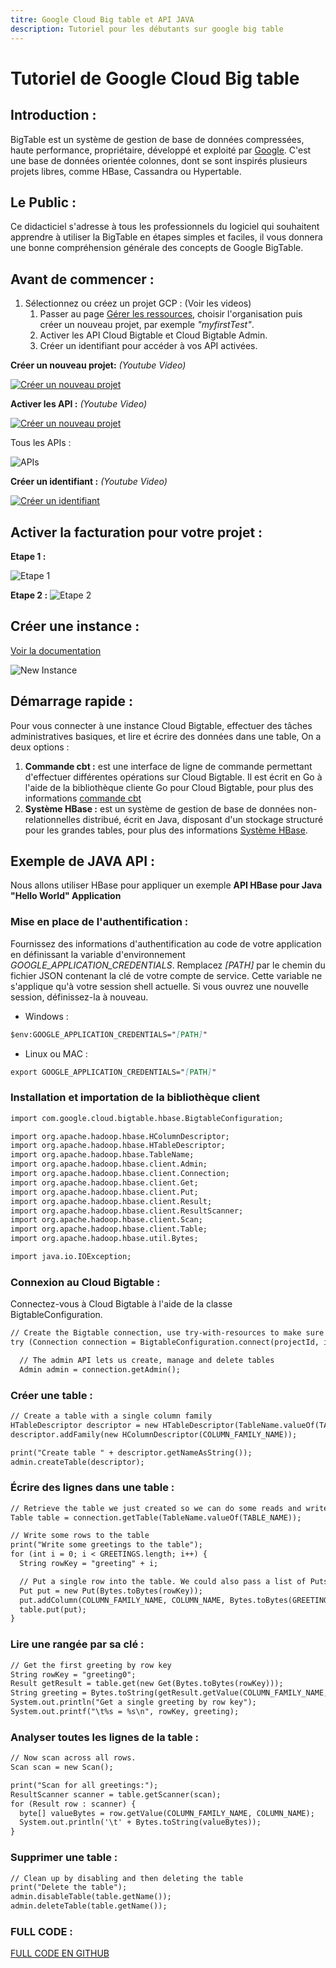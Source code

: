 ```yaml
---
titre: Google Cloud Big table et API JAVA 
description: Tutoriel pour les débutants sur google big table
---
```

# Tutoriel de Google Cloud Big table

## Introduction :
BigTable est un système de gestion de base de données compressées, haute performance, propriétaire, développé et exploité par [Google](https://www.google.com). C'est une base de données orientée colonnes, dont se sont inspirés plusieurs projets libres, comme HBase, Cassandra ou Hypertable.

## Le Public :

Ce didacticiel s'adresse à tous les professionnels du logiciel qui souhaitent apprendre à utiliser la BigTable en étapes simples et faciles, il vous donnera une bonne compréhension générale des concepts de Google BigTable.

## Avant de commencer :

1. Sélectionnez ou créez un projet GCP : (Voir les videos)
    1. Passer au page [Gérer les ressources](https://console.cloud.google.com/cloud-resource-manager?hl=ar&_ga=2.213750932.-1032159468.1550254809&_gac=1.217784738.1551279192.EAIaIQobChMI3oOPnJXc4AIV7ZXtCh0ACgRYEAAYASAAEgJNWPD_BwE), choisir l'organisation puis créer un nouveau projet, par exemple  *"myfirstTest"*.
    2. Activer les API Cloud Bigtable et Cloud Bigtable Admin.
    3. Créer un identifiant pour accéder à vos API activées.

**Créer un nouveau projet:** _(Youtube Video)_

[![Créer un nouveau projet](http://img.youtube.com/vi/aJSMdPDHg7w/0.jpg)](http://www.youtube.com/watch?v=aJSMdPDHg7w)

**Activer les API :** _(Youtube Video)_

[![Créer un nouveau projet](http://img.youtube.com/vi/TyGEHFj6h9c/0.jpg)](http://www.youtube.com/watch?v=TyGEHFj6h9c)

Tous les APIs :

![APIs](https://lh3.googleusercontent.com/tP4PVh2R14ObkFZ9Md_m3p4Bp0vqBn_yONq6lqVckCaCMxbq4gh97sL8EODUs_wNj067BxZcucQdn-IJ6pB09LB3cD4LcX6NgSAzSy9Zcr0GwXqOxtm3LoX94C4HWmfgwmOs65of=w1080-h477-no)

**Créer un identifiant :** _(Youtube Video)_

[![Créer un identifiant](http://img.youtube.com/vi/gUHj7UXUjjw/0.jpg)](http://www.youtube.com/watch?v=gUHj7UXUjjw)

## Activer la facturation pour votre projet :

**Etape 1 :**

![Etape 1](https://lh3.googleusercontent.com/CuClptU3uOP7m9w34nHHt4zb8Hk3C11CBosMBZfiQerX4miVasLV31U2r34qLyDfkEmp_y_CU2GX8KYQ5Yv2K9qV-7CWohAVIg1IzL14g8LWp6YLuJ4u60jM-d4vFsN15DVuHB83IXhAU8huqs6qa4dK5rdpGgNYrhfao-b__AsHjgrpgJEe9C_m85bBOiAPTJsKCJEFebPD8T2ZVRt49LjFFtx8Z-WxD8iCNO6XmAsVtcq9n0jl5UKlRUh5UY8K2jdlNDzrgmUf9ASDBEzIiwVSBWWUngGjOwKZcLcI8DgsdbzpiYfPJu7iKvT9EQ83s6aJchIt1UyOyqsevSYrRhtieD4cnG-xN1v7J7uGkQEelJQroBlWfZG2osI3OLMZllU6YlFEipqcU8Ge7vnwwRv65De3y2O0YbUU8ZmEP85eHg8W7JkXsu8cUzhIrtibyRqH68fJgnhkP0XsOFa1qj8I0caL-Fvv5fIf-uIux8vzBszWX4Kpx4jYeMMwfgOfGqUMnIHq5WTDslb7kr_VtDnG2g8NHhtGJOGMr4P4lEtfXJZ_6pDV_G-9eBXVJfBctfd6TALx-S9mJUy8ErFCoA2aiwRuSAQkdtKa0w-CYYa2vi27i9SERgrVlOjXJTpFvmdv-TzF52yug54WM3-CH8MjnxA87oJkLjzUL_kUinFjCZE995nb9SyAhF8KbDZFbS0E0LSwcGRe6WWkcC1rUDo=w1440-h818-no)

**Etape 2 :** 
![Etape 2](https://lh3.googleusercontent.com/2Z8J_WlWnrXvmzmiXQcydmIY4Y5dgfZieNgJ3RdTdPlJUvrcnG1_LStmAaEZ71NkuE5LA6Nt5hZwyxHOcsZk18Y8vOhxNzSQUXkEM4xlf-Sc7BSOVr1c0bPJkR3DIFrDXYori1civQb38OFJnonQYW-LR7u1s_XaVoqWPkkdkkjuV5YyTigUfqcevXAse9roVDmNJ7iQi28GqHv0IJUOs2GhHf5kYoY6fo6GNrW5YwXErHsuHYowQOCQ6XB4wzZdOjdlyEN8s20DtDPA0dg4M0MI-4CZGVFK4UgfXJuPjX0yTQ79AyXs5FLQ3QUVsIt1FMmC8ptpuIzZbDn-FS_CaZsqJC3HzKNlnHc84xP044NKHsUzVrGJFRCCaSWfeXpQEaFwqXk0ba4pf1vNSHHG9Lp143OLSVuOpKzh3AOsC4MgjWfbDK1QvgZjGQjGmxtqgck9YHvQlqfPaC8ANnge5nkpecGrDeB6Ik-W0TmkRIyx-X4D-6nO4WdYL_mfHZCcgDRxbOXcMNSnMQ8c_QVQG2PRmqx7LwskWjeXOtVJAEnd-eDDLwEXfvbWjGW3vT2eLBGZRQN-Pgs4n28w4vhmozMAr6V62l9-jDVJWX0jLZZQqtFLdOEe4mmTwN_gNPjoMvcvvPT2xpC_igNFT1rJN50SJTww1J_pe-FdYzSAdHNZlLHg7K8y-xO8v0VVUcF0ahWZPXtu6IpCCvAr7u19zVc=w1440-h820-no)

## Créer une instance :
[Voir la documentation](https://cloud.google.com/bigtable/docs/creating-instance)
 
![New Instance](https://cloud.google.com/bigtable/img/create-instance.png)

## Démarrage rapide :

Pour vous connecter à une instance Cloud Bigtable, effectuer des tâches administratives basiques, et lire et écrire des données dans une table, On a deux options :
1. **Commande cbt :** est une interface de ligne de commande permettant d'effectuer différentes opérations sur Cloud Bigtable. Il est écrit en Go à l'aide de la bibliothèque cliente Go pour Cloud Bigtable, pour plus des informations [commande cbt](https://cloud.google.com/bigtable/docs/cbt-overview?hl=fr)
2. **Système HBase :** est un système de gestion de base de données non-relationnelles distribué, écrit en Java, disposant d'un stockage structuré pour les grandes tables, pour plus des informations [Système HBase](https://hbase.apache.org/).


## Exemple de JAVA API :
Nous allons utiliser HBase pour appliquer un exemple **API HBase pour Java "Hello World" Application**


### Mise en place de l'authentification :

Fournissez des informations d'authentification au code de votre application en définissant la variable d'environnement *GOOGLE_APPLICATION_CREDENTIALS*.
Remplacez *[PATH]* par le chemin du fichier JSON contenant la clé de votre compte de service.
Cette variable ne s'applique qu'à votre session shell actuelle.
Si vous ouvrez une nouvelle session, définissez-la à nouveau.

-  Windows :
```markdown
$env:GOOGLE_APPLICATION_CREDENTIALS="[PATH]"
```

- Linux ou MAC :
```markdown
export GOOGLE_APPLICATION_CREDENTIALS="[PATH]"
```

### Installation et importation de la bibliothèque client

```markdown
import com.google.cloud.bigtable.hbase.BigtableConfiguration;

import org.apache.hadoop.hbase.HColumnDescriptor;
import org.apache.hadoop.hbase.HTableDescriptor;
import org.apache.hadoop.hbase.TableName;
import org.apache.hadoop.hbase.client.Admin;
import org.apache.hadoop.hbase.client.Connection;
import org.apache.hadoop.hbase.client.Get;
import org.apache.hadoop.hbase.client.Put;
import org.apache.hadoop.hbase.client.Result;
import org.apache.hadoop.hbase.client.ResultScanner;
import org.apache.hadoop.hbase.client.Scan;
import org.apache.hadoop.hbase.client.Table;
import org.apache.hadoop.hbase.util.Bytes;

import java.io.IOException;
```

### Connexion au Cloud Bigtable :
Connectez-vous à Cloud Bigtable à l'aide de la classe BigtableConfiguration.
```markdown
// Create the Bigtable connection, use try-with-resources to make sure it gets closed
try (Connection connection = BigtableConfiguration.connect(projectId, instanceId)) {

  // The admin API lets us create, manage and delete tables
  Admin admin = connection.getAdmin();
```

### Créer une table :
```markdown
// Create a table with a single column family
HTableDescriptor descriptor = new HTableDescriptor(TableName.valueOf(TABLE_NAME));
descriptor.addFamily(new HColumnDescriptor(COLUMN_FAMILY_NAME));

print("Create table " + descriptor.getNameAsString());
admin.createTable(descriptor);
```

### Écrire des lignes dans une table :
```markdown
// Retrieve the table we just created so we can do some reads and writes
Table table = connection.getTable(TableName.valueOf(TABLE_NAME));

// Write some rows to the table
print("Write some greetings to the table");
for (int i = 0; i < GREETINGS.length; i++) {
  String rowKey = "greeting" + i;

  // Put a single row into the table. We could also pass a list of Puts to write a batch.
  Put put = new Put(Bytes.toBytes(rowKey));
  put.addColumn(COLUMN_FAMILY_NAME, COLUMN_NAME, Bytes.toBytes(GREETINGS[i]));
  table.put(put);
}
```

### Lire une rangée par sa clé :
```markdown
// Get the first greeting by row key
String rowKey = "greeting0";
Result getResult = table.get(new Get(Bytes.toBytes(rowKey)));
String greeting = Bytes.toString(getResult.getValue(COLUMN_FAMILY_NAME, COLUMN_NAME));
System.out.println("Get a single greeting by row key");
System.out.printf("\t%s = %s\n", rowKey, greeting);
```

### Analyser toutes les lignes de la table :
```markdown
// Now scan across all rows.
Scan scan = new Scan();

print("Scan for all greetings:");
ResultScanner scanner = table.getScanner(scan);
for (Result row : scanner) {
  byte[] valueBytes = row.getValue(COLUMN_FAMILY_NAME, COLUMN_NAME);
  System.out.println('\t' + Bytes.toString(valueBytes));
}
```

### Supprimer une table :
```markdown
// Clean up by disabling and then deleting the table
print("Delete the table");
admin.disableTable(table.getName());
admin.deleteTable(table.getName());
```




### FULL CODE :

[FULL CODE EN GITHUB](https://github.com/engHusseinMansour/bigtable-java/blob/master/src/main/java/com/example/cloud/bigtable/helloworld/HelloWorld.java)


[github-repo]: https://github.com/engHusseinMansour/bigtable-java
[github-zip]: https://github.com/engHusseinMansour/bigtable-java/archive/master.zip


